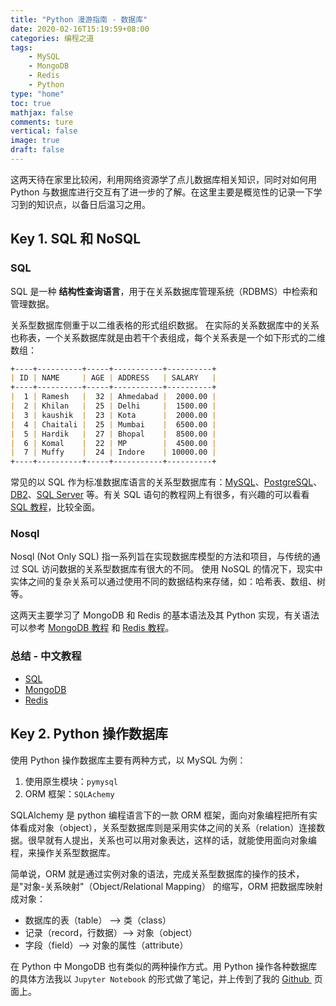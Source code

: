 ```yaml
---
title: "Python 漫游指南 - 数据库"
date: 2020-02-16T15:19:59+08:00
categories: 编程之道
tags:
    - MySQL
    - MongoDB
    - Redis
    - Python
type: "home"
toc: true
mathjax: false
comments: ture
vertical: false
image: true
draft: false
---
```


这两天待在家里比较闲，利用网络资源学了点儿数据库相关知识，同时对如何用 Python 与数据库进行交互有了进一步的了解。在这里主要是概览性的记录一下学习到的知识点，以备日后温习之用。

<!--more-->

## Key 1. SQL 和 NoSQL

### SQL

SQL 是一种  **结构性查询语言**，用于在关系数据库管理系统（RDBMS）中检索和管理数据。

关系型数据库侧重于以二维表格的形式组织数据。 在实际的关系数据库中的关系也称表，一个关系数据库就是由若干个表组成，每个关系表是一个如下形式的二维数组：

```markdown
+----+----------+-----+-----------+----------+
| ID | NAME     | AGE | ADDRESS   | SALARY   |
+----+----------+-----+-----------+----------+
|  1 | Ramesh   |  32 | Ahmedabad |  2000.00 |
|  2 | Khilan   |  25 | Delhi     |  1500.00 |
|  3 | kaushik  |  23 | Kota      |  2000.00 |
|  4 | Chaitali |  25 | Mumbai    |  6500.00 |
|  5 | Hardik   |  27 | Bhopal    |  8500.00 |
|  6 | Komal    |  22 | MP        |  4500.00 |
|  7 | Muffy    |  24 | Indore    | 10000.00 |
+----+----------+-----+-----------+----------+
```

常见的以 SQL 作为标准数据库语言的关系型数据库有：[MySQL](http://www.mysql.com/)、[PostgreSQL](http://www.postgresql.org/)、[DB2](http://www-01.ibm.com/software/data/db2/)、[SQL Server](https://www.microsoft.com/en-us/sqlserver/default.aspx) 等。有关 SQL 语句的教程网上有很多，有兴趣的可以看看 [SQL 教程](https://www.runoob.com/sql/sql-tutorial.html)，比较全面。

### Nosql

Nosql (Not Only SQL) 指一系列旨在实现数据库模型的方法和项目，与传统的通过 SQL 访问数据的关系型数据库有很大的不同。 使用 NoSQL 的情况下，现实中实体之间的复杂关系可以通过使用不同的数据结构来存储，如：哈希表、数组、树等。

这两天主要学习了 MongoDB 和 Redis 的基本语法及其 Python 实现，有关语法可以参考 [MongoDB 教程](https://www.runoob.com/mongodb/mongodb-tutorial.html) 和 [Redis 教程](https://www.runoob.com/redis/redis-tutorial.html)。

### 总结 - 中文教程

- [SQL](https://www.runoob.com/sql/sql-tutorial.html)
- [MongoDB](https://www.runoob.com/mongodb/mongodb-tutorial.html)
- [Redis](https://www.runoob.com/redis/redis-tutorial.html)



## Key 2. Python 操作数据库

使用 Python 操作数据库主要有两种方式，以 MySQL 为例：

1. 使用原生模块：`pymysql`
2. ORM 框架：`SQLAchemy`

SQLAlchemy 是 python 编程语言下的一款 ORM 框架，面向对象编程把所有实体看成对象（object），关系型数据库则是采用实体之间的关系（relation）连接数据。很早就有人提出，关系也可以用对象表达，这样的话，就能使用面向对象编程，来操作关系型数据库。

简单说，ORM 就是通过实例对象的语法，完成关系型数据库的操作的技术，是"对象-关系映射"（Object/Relational Mapping） 的缩写，ORM 把数据库映射成对象：

- 数据库的表（table） --> 类（class）
- 记录（record，行数据）--> 对象（object）
- 字段（field）--> 对象的属性（attribute）

在 Python 中 MongoDB 也有类似的两种操作方式。用 Python 操作各种数据库的具体方法我以 `Jupyter Notebook` 的形式做了笔记，并上传到了我的 [Github ](https://github.com/DivinerHJF/Database-Python) 页面上。
